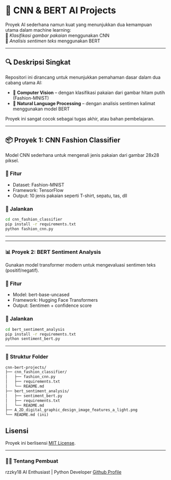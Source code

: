 # 🧠 CNN & BERT AI Projects

Proyek AI sederhana namun kuat yang menunjukkan dua kemampuan utama dalam machine learning:  
👕 *Klasifikasi gambar pakaian* menggunakan CNN  
💬 *Analisis sentimen teks* menggunakan BERT

---

## 🔍 Deskripsi Singkat

Repositori ini dirancang untuk menunjukkan pemahaman dasar dalam dua cabang utama AI:

- 📸 **Computer Vision** – dengan klasifikasi pakaian dari gambar hitam putih (Fashion-MNIST)
- 🧾 **Natural Language Processing** – dengan analisis sentimen kalimat menggunakan model BERT

Proyek ini sangat cocok sebagai  tugas akhir, atau bahan pembelajaran.

---

## 📦 Proyek 1: CNN Fashion Classifier

Model CNN sederhana untuk mengenali jenis pakaian dari gambar 28x28 piksel.

### 🎯 Fitur
- Dataset: Fashion-MNIST
- Framework: TensorFlow
- Output: 10 jenis pakaian seperti T-shirt, sepatu, tas, dll

### 🚀 Jalankan
```bash
cd cnn_fashion_classifier
pip install -r requirements.txt
python fashion_cnn.py
```

---
---
### 📊 Proyek 2: BERT Sentiment Analysis
Gunakan model transformer modern untuk mengevaluasi sentimen teks (positif/negatif).

### 🎯 Fitur
- Model: bert-base-uncased
- Framework: Hugging Face Transformers
- Output: Sentimen + confidence score
### 🚀 Jalankan

```bash
cd bert_sentiment_analysis
pip install -r requirements.txt
python sentiment_bert.py
```

---

### 📁 Struktur Folder
```markdown
cnn-bert-projects/
├── cnn_fashion_classifier/
│   ├── fashion_cnn.py
│   ├── requirements.txt
│   └── README.md
├── bert_sentiment_analysis/
│   ├── sentiment_bert.py
│   ├── requirements.txt
│   └── README.md
├── A_2D_digital_graphic_design_image_features_a_light.png
└── README.md (ini)
```

## Lisensi
Proyek ini berlisensi [MIT License](LICENSE).

---
### 🙋‍♂️ Tentang Pembuat
rzzky18
AI Enthusiast | Python Developer
[Github Profile](https://github.com/rzzky18)

